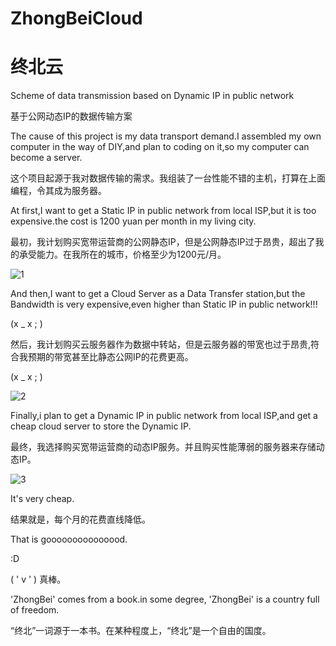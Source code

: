 # ZhongBeiCloud
# 终北云
Scheme of data transmission based on Dynamic IP in public network

基于公网动态IP的数据传输方案

The cause of this project is my data transport demand.I assembled my own computer in the way of DIY,and plan to coding on it,so my computer can become a server.

这个项目起源于我对数据传输的需求。我组装了一台性能不错的主机，打算在上面编程，令其成为服务器。

At first,I want to get a Static IP in public network from local ISP,but it is too expensive.the cost is 1200 yuan per month in my living city.

最初，我计划购买宽带运营商的公网静态IP，但是公网静态IP过于昂贵，超出了我的承受能力。在我所在的城市，价格至少为1200元/月。

![1](https://user-images.githubusercontent.com/100682841/156349776-aa514776-f433-41c0-8efa-1f8fbef85c33.png)

And then,I want to get a Cloud Server as a Data Transfer station,but the Bandwidth is very expensive,even higher than Static IP in public network!!!

(x _ x ; )

然后，我计划购买云服务器作为数据中转站，但是云服务器的带宽也过于昂贵,符合我预期的带宽甚至比静态公网IP的花费更高。

(x _ x ; )

![2](https://user-images.githubusercontent.com/100682841/156349804-bdc3490b-737b-45ea-839c-f34fbcd08491.png)

Finally,i plan to get a Dynamic IP in public network from local ISP,and get a cheap cloud server to store the Dynamic IP. 

最终，我选择购买宽带运营商的动态IP服务。并且购买性能薄弱的服务器来存储动态IP。

![3](https://user-images.githubusercontent.com/100682841/156349829-d119a047-ea0f-4114-b628-c3826ac92364.png)

It's very cheap.

结果就是，每个月的花费直线降低。

That is gooooooooooooood. 

:D

(  ' v ' ) 真棒。

'ZhongBei' comes from a book.in some degree, 'ZhongBei' is a country full of freedom.

“终北”一词源于一本书。在某种程度上，“终北”是一个自由的国度。
